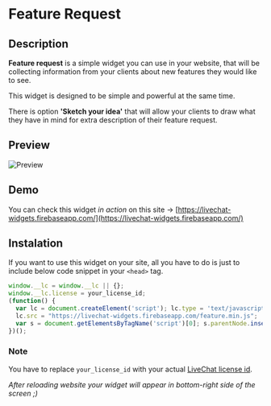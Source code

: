 ﻿# Feature Request

## Description
  
**Feature request** is a simple widget you can use in your website, that will be collecting information from your clients about new features they would like to see. 

This widget is designed to be simple and powerful at the same time.

There is option **'Sketch your idea'** that will allow your clients to draw what they have in mind for extra description of their feature request.

## Preview

![Preview](https://raw.githubusercontent.com/livechat/sample-apps/master/livechat-widgets/feature_preview.png)

## Demo

You can check this widget *in action* on this site ->  [https://livechat-widgets.firebaseapp.com/](https://livechat-widgets.firebaseapp.com/)

## Instalation

If you want to use this widget on your site, all you have to do is just to include below code snippet in your `<head>` tag.

```js
window.__lc = window.__lc || {};  
window.__lc.license = your_license_id;  
(function() {  
  var lc = document.createElement('script'); lc.type = 'text/javascript'; lc.async = true;  
  lc.src = "https://livechat-widgets.firebaseapp.com/feature.min.js";  
  var s = document.getElementsByTagName('script')[0]; s.parentNode.insertBefore(lc, s);  
})();
```
### Note
You have to replace `your_license_id` with your actual [LiveChat license id](https://my.livechatinc.com/settings/code).

*After reloading website your widget will appear in bottom-right side of the screen ;)*


